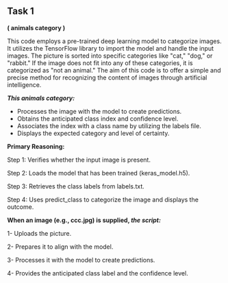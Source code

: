 ## Task 1
**( animals category )**

This code employs a pre-trained deep learning model to categorize images. It utilizes the TensorFlow library to import the model and handle the input images. The picture is sorted into specific categories like "cat," "dog," or "rabbit." If the image does not fit into any of these categories, it is categorized as "not an animal." The aim of this code is to offer a simple and precise method for recognizing the content of images through artificial intelligence. 

***This animals category:***
- Processes the image with the model to create predictions.
- Obtains the anticipated class index and confidence level.
- Associates the index with a class name by utilizing the labels file.
- Displays the expected category and level of certainty.

**Primary Reasoning:**

Step 1: Verifies whether the input image is present.

Step 2: Loads the model that has been trained (keras_model.h5).

Step 3: Retrieves the class labels from labels.txt.

Step 4: Uses predict_class to categorize the image and displays the outcome.

**When an image (e.g., ccc.jpg) is supplied, *the script:***

1- Uploads the picture.

2- Prepares it to align with the model.

3- Processes it with the model to create predictions.

4- Provides the anticipated class label and the confidence level.
